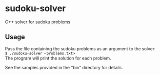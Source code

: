 sudoku-solver
=============

C++ solver for sudoku problems

Usage
-----

Pass the file containing the sudoku problems as an argument to the solver:  
`$ ./sudoku-solver <problems.txt>`  
The program will print the solution for each problem.

See the samples provided in the "bin" directory for details.
